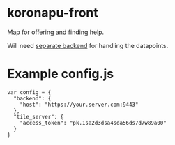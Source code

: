 # koronapu-front
Map for offering and finding help.

Will need [separate backend](https://github.com/leonarven/koronapu) for handling the datapoints.

# Example config.js
```
var config = {
  "backend": {
    "host": "https://your.server.com:9443"
  },
  "tile_server": {
    "access_token": "pk.1sa2d3dsa4sda56ds7d7w89a00"
  }
}
```
